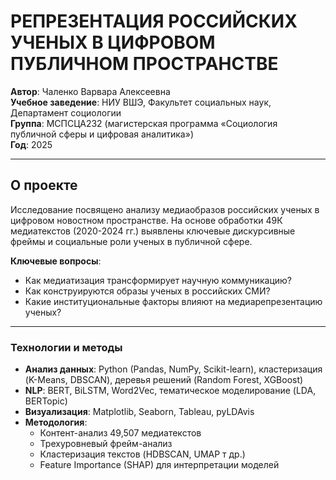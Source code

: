 # РЕПРЕЗЕНТАЦИЯ РОССИЙСКИХ УЧЕНЫХ В ЦИФРОВОМ ПУБЛИЧНОМ ПРОСТРАНСТВЕ

**Автор**: Чаленко Варвара Алексеевна  
**Учебное заведение**: НИУ ВШЭ, Факультет социальных наук, Департамент социологии  
**Группа**: МСПСЦА232 (магистерская программа «Социология публичной сферы и цифровая аналитика»)  
**Год**: 2025  

---

## О проекте
Исследование посвящено анализу медиаобразов российских ученых в цифровом новостном пространстве. На основе обработки 49К 
медиатекстов (2020-2024 гг.) выявлены ключевые дискурсивные фреймы и социальные роли ученых в публичной сфере.

**Ключевые вопросы**:
- Как медиатизация трансформирует научную коммуникацию?
- Как конструируются образы ученых в российских СМИ?
- Какие институциональные факторы влияют на медиарепрезентацию ученых?
---

### **Технологии и методы**  

- **Анализ данных**: Python (Pandas, NumPy, Scikit-learn), кластеризация (K-Means, DBSCAN), деревья решений (Random Forest, XGBoost)  
- **NLP**: BERT, BiLSTM, Word2Vec, тематическое моделирование (LDA, BERTopic)  
- **Визуализация**: Matplotlib, Seaborn, Tableau, pyLDAvis  
- **Методология**:  
  - Контент-анализ 49,507 медиатекстов  
  - Трехуровневый фрейм-анализ
  - Кластеризация текстов (HDBSCAN, UMAP т др.)  
  - Feature Importance (SHAP) для интерпретации моделей 
